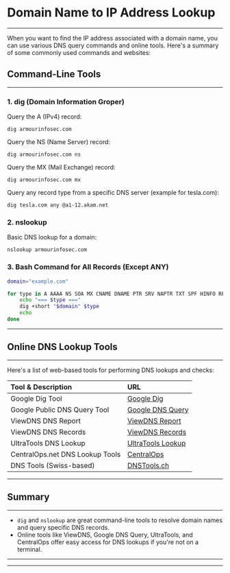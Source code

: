 # Domain Name to IP Address Lookup
---
When you want to find the IP address associated with a domain name, you can use various DNS query commands and online tools. Here's a summary of some commonly used commands and websites:

## Command-Line Tools
---
### 1. dig (Domain Information Groper)

Query the A (IPv4) record:
```
dig armourinfosec.com
```

Query the NS (Name Server) record:
```
dig armourinfosec.com ns
```

Query the MX (Mail Exchange) record:
```
dig armourinfosec.com mx
```

Query any record type from a specific DNS server (example for tesla.com):
```
dig tesla.com any @a1-12.akam.net
```

### 2. nslookup
 
 Basic DNS lookup for a domain:
```
nslookup armourinfosec.com
```

### 3. **Bash Command for All Records (Except ANY)**

```bash
domain="example.com"

for type in A AAAA NS SOA MX CNAME DNAME PTR SRV NAPTR TXT SPF HINFO RP DNSKEY RRSIG DS NSEC NSEC3 NSEC3PARAM CDS CDNSKEY CAA APL LOC URI HTTPS SVCB OPENPGPKEY SMIMEA SSHFP TKEY TSIG; do
    echo "=== $type ==="
    dig +short "$domain" $type
    echo
done
```

---
## Online DNS Lookup Tools
---
Here's a list of web-based tools for performing DNS lookups and checks:

| Tool & Description              | URL                                                             |
| :------------------------------ | :-------------------------------------------------------------- |
| Google Dig Tool                 | [Google Dig](https://toolbox.googleapps.com/apps/dig/)          |
| Google Public DNS Query Tool    | [Google DNS Query](https://dns.google/)                         |
| ViewDNS DNS Report              | [ViewDNS Report](https://viewdns.info/dnsreport/)               |
| ViewDNS DNS Records             | [ViewDNS Records](https://viewdns.info/dnsrecord/)              |
| UltraTools DNS Lookup           | [UltraTools Lookup](https://www.ultratools.com/tools/dnsLookup) |
| CentralOps.net DNS Lookup Tools | [CentralOps](https://centralops.net/co/)                        |
| DNS Tools (Swiss-based)         | [DNSTools.ch](https://en.dnstools.ch/dns-nameserver.html)       |

---
## Summary
---
-  `dig` and `nslookup` are great command-line tools to resolve domain names and query specific DNS records.
- Online tools like ViewDNS, Google DNS Query, UltraTools, and CentralOps offer easy access for DNS lookups if you're not on a terminal.

---
---
